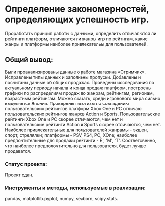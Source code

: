 # Определение закономерностей, определяющих успешность игр.

Проработать принцип работы с данными, определить отличапются ли рейтинги платформ, отличаются ли жанры игр по рейтнгам, какие жанры и платформы наиболее привлекательы для пользователей.

## Общий вывод:

Были проанализированы данные о работе магазина «Стримчик». Исправлены типы данных и заполнены пропуски. Добавлены и посчитаны данные об общих продажах. Проведены исследования по актуальному периоду начала и конца продаж платформ, построены графики по распределиям продаж по жанрам, рейтингам, регионам, возрастным рейтингам. Можно сказать, среди игровового мира сильно выделяется Япония. Проверены гипотизы по совпадению пользовательских рейтингов платформ Xbox One и PC отличаю пользовательских рейтингов жанров Action и Sports. Пользовательские рейтинги Xbox One и PC скорее отличаются, чем нет и пользовательские рейтинги Action и Sports скорее отличаются, чем нет. Наиболее привлекательные для пользователей жанрамы - экшен, спорт, стрелялки; платформы - PSV, PS4, PC, XOne; наиболее предпочтительные для продажи рейтинги - E', 'M', 'T'. Соответсвенно, что наиболее предполочтительно для пользователя, будет лучше продаватся.

### Статус проекта:

Проект сдан.

### Инструменты и методы, используемые в реализации:
pandas, matplotlib.pyplot, numpy, seaborn, scipy.stats.
